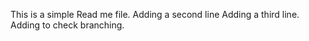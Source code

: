  This is a simple Read me file.
 Adding a second line
 Adding a third line.
 Adding to check branching.